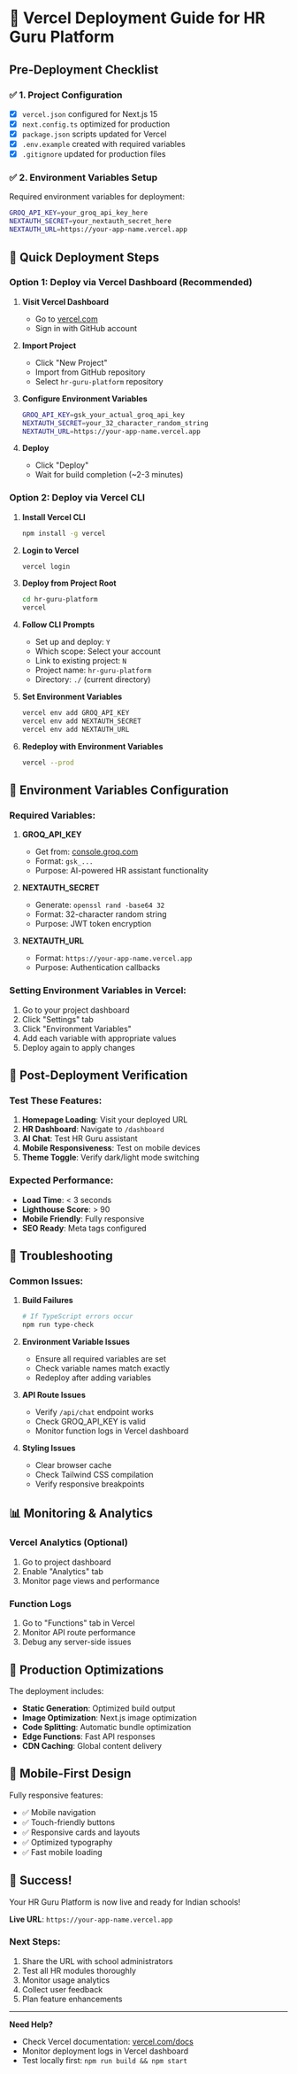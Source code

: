 # 🚀 Vercel Deployment Guide for HR Guru Platform

## Pre-Deployment Checklist

### ✅ 1. Project Configuration
- [x] `vercel.json` configured for Next.js 15
- [x] `next.config.ts` optimized for production
- [x] `package.json` scripts updated for Vercel
- [x] `.env.example` created with required variables
- [x] `.gitignore` updated for production files

### ✅ 2. Environment Variables Setup
Required environment variables for deployment:

```bash
GROQ_API_KEY=your_groq_api_key_here
NEXTAUTH_SECRET=your_nextauth_secret_here
NEXTAUTH_URL=https://your-app-name.vercel.app
```

## 🔧 Quick Deployment Steps

### Option 1: Deploy via Vercel Dashboard (Recommended)

1. **Visit Vercel Dashboard**
   - Go to [vercel.com](https://vercel.com)
   - Sign in with GitHub account

2. **Import Project**
   - Click "New Project"
   - Import from GitHub repository
   - Select `hr-guru-platform` repository

3. **Configure Environment Variables**
   ```bash
   GROQ_API_KEY=gsk_your_actual_groq_api_key
   NEXTAUTH_SECRET=your_32_character_random_string
   NEXTAUTH_URL=https://your-app-name.vercel.app
   ```

4. **Deploy**
   - Click "Deploy"
   - Wait for build completion (~2-3 minutes)

### Option 2: Deploy via Vercel CLI

1. **Install Vercel CLI**
   ```bash
   npm install -g vercel
   ```

2. **Login to Vercel**
   ```bash
   vercel login
   ```

3. **Deploy from Project Root**
   ```bash
   cd hr-guru-platform
   vercel
   ```

4. **Follow CLI Prompts**
   - Set up and deploy: `Y`
   - Which scope: Select your account
   - Link to existing project: `N`
   - Project name: `hr-guru-platform`
   - Directory: `./` (current directory)

5. **Set Environment Variables**
   ```bash
   vercel env add GROQ_API_KEY
   vercel env add NEXTAUTH_SECRET
   vercel env add NEXTAUTH_URL
   ```

6. **Redeploy with Environment Variables**
   ```bash
   vercel --prod
   ```

## 🔑 Environment Variables Configuration

### Required Variables:

1. **GROQ_API_KEY**
   - Get from: [console.groq.com](https://console.groq.com)
   - Format: `gsk_...`
   - Purpose: AI-powered HR assistant functionality

2. **NEXTAUTH_SECRET**
   - Generate: `openssl rand -base64 32`
   - Format: 32-character random string
   - Purpose: JWT token encryption

3. **NEXTAUTH_URL**
   - Format: `https://your-app-name.vercel.app`
   - Purpose: Authentication callbacks

### Setting Environment Variables in Vercel:

1. Go to your project dashboard
2. Click "Settings" tab
3. Click "Environment Variables"
4. Add each variable with appropriate values
5. Deploy again to apply changes

## 🎯 Post-Deployment Verification

### Test These Features:
1. **Homepage Loading**: Visit your deployed URL
2. **HR Dashboard**: Navigate to `/dashboard`
3. **AI Chat**: Test HR Guru assistant
4. **Mobile Responsiveness**: Test on mobile devices
5. **Theme Toggle**: Verify dark/light mode switching

### Expected Performance:
- **Load Time**: < 3 seconds
- **Lighthouse Score**: > 90
- **Mobile Friendly**: Fully responsive
- **SEO Ready**: Meta tags configured

## 🔧 Troubleshooting

### Common Issues:

1. **Build Failures**
   ```bash
   # If TypeScript errors occur
   npm run type-check
   ```

2. **Environment Variable Issues**
   - Ensure all required variables are set
   - Check variable names match exactly
   - Redeploy after adding variables

3. **API Route Issues**
   - Verify `/api/chat` endpoint works
   - Check GROQ_API_KEY is valid
   - Monitor function logs in Vercel dashboard

4. **Styling Issues**
   - Clear browser cache
   - Check Tailwind CSS compilation
   - Verify responsive breakpoints

## 📊 Monitoring & Analytics

### Vercel Analytics (Optional)
1. Go to project dashboard
2. Enable "Analytics" tab
3. Monitor page views and performance

### Function Logs
1. Go to "Functions" tab in Vercel
2. Monitor API route performance
3. Debug any server-side issues

## 🚀 Production Optimizations

The deployment includes:
- **Static Generation**: Optimized build output
- **Image Optimization**: Next.js image optimization
- **Code Splitting**: Automatic bundle optimization
- **Edge Functions**: Fast API responses
- **CDN Caching**: Global content delivery

## 📱 Mobile-First Design

Fully responsive features:
- ✅ Mobile navigation
- ✅ Touch-friendly buttons
- ✅ Responsive cards and layouts
- ✅ Optimized typography
- ✅ Fast mobile loading

## 🎉 Success!

Your HR Guru Platform is now live and ready for Indian schools!

**Live URL**: `https://your-app-name.vercel.app`

### Next Steps:
1. Share the URL with school administrators
2. Test all HR modules thoroughly
3. Monitor usage analytics
4. Collect user feedback
5. Plan feature enhancements

---

**Need Help?** 
- Check Vercel documentation: [vercel.com/docs](https://vercel.com/docs)
- Monitor deployment logs in Vercel dashboard
- Test locally first: `npm run build && npm start`
